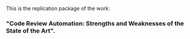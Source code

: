 This is the replication package of the work: 
### "Code Review Automation: Strengths and Weaknesses of the State of the Art".
